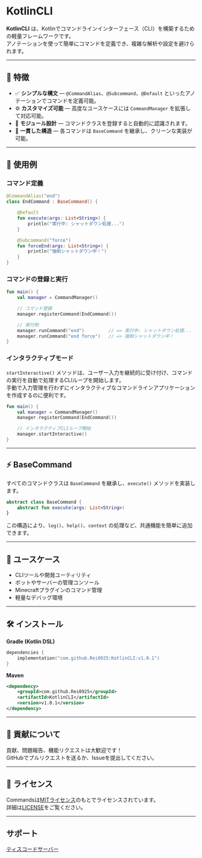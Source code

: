 # KotlinCLI

**KotlinCLI** は、Kotlinでコマンドラインインターフェース（CLI）を構築するための軽量フレームワークです。  
アノテーションを使って簡単にコマンドを定義でき、複雑な解析や設定を避けられます。

---

## 🚀 特徴

- ✅ **シンプルな構文** — `@CommandAlias`、`@Subcommand`、`@Default` といったアノテーションでコマンドを定義可能。
- ⚙️ **カスタマイズ可能** — 高度なユースケースには `CommandManager` を拡張して対応可能。
- 🧩 **モジュール設計** — コマンドクラスを登録すると自動的に認識されます。
- 💬 **一貫した構造** — 各コマンドは `BaseCommand` を継承し、クリーンな実装が可能。

---

## 🧠 使用例

### コマンド定義

```kotlin
@CommandAlias("end")
class EndCommand : BaseCommand() {

    @Default
    fun execute(args: List<String>) {
        println("実行中: シャットダウン処理...")
    }

    @Subcommand("force")
    fun forceEnd(args: List<String>) {
        println("強制シャットダウン中！")
    }
}
```

### コマンドの登録と実行

```kotlin
fun main() {
    val manager = CommandManager()

    // コマンド登録
    manager.registerCommand(EndCommand())

    // 実行例
    manager.runCommand("end")         // => 実行中: シャットダウン処理...
    manager.runCommand("end force")   // => 強制シャットダウン中！
}
```

### インタラクティブモード

`startInteractive()` メソッドは、ユーザー入力を継続的に受け付け、コマンドの実行を自動で処理するCLIループを開始します。  
手動で入力管理を行わずにインタラクティブなコマンドラインアプリケーションを作成するのに便利です。

```kotlin
fun main() {
    val manager = CommandManager()
    manager.registerCommand(EndCommand())

    // インタラクティブCLIループ開始
    manager.startInteractive()
}
```

---

## ⚡ BaseCommand

すべてのコマンドクラスは `BaseCommand` を継承し、`execute()` メソッドを実装します。

```kotlin
abstract class BaseCommand {
    abstract fun execute(args: List<String>)
}
```

この構造により、`log()`、`help()`、`context` の処理など、共通機能を簡単に追加できます。

---

## 🧩 ユースケース

- CLIツールや開発ユーティリティ
- ボットやサーバーの管理コンソール
- Minecraftプラグインのコマンド管理
- 軽量なデバッグ環境

---

## 🛠️ インストール

**Gradle (Kotlin DSL)**

```kotlin
dependencies {
    implementation("com.github.Rei0925:KotlinCLI:v1.0.1")
}
```

**Maven**

```xml
<dependency>
    <groupId>com.github.Rei0925</groupId>
    <artifactId>KotlinCLI</artifactId>
    <version>v1.0.1</version>
</dependency>
```

---

## 🤝 貢献について

貢献、問題報告、機能リクエストは大歓迎です！  
GitHubでプルリクエストを送るか、Issueを提出してください。

---

## 📄 ライセンス

Commandsは[MITライセンス](https://tldrlegal.com/license/mit-license)のもとでライセンスされています。  
詳細は[LICENSE](LICENSE.txt)をご覧ください。

---
## サポート
[ティスコードサーバー](https://discord.gg/f2kQhCjgQs)